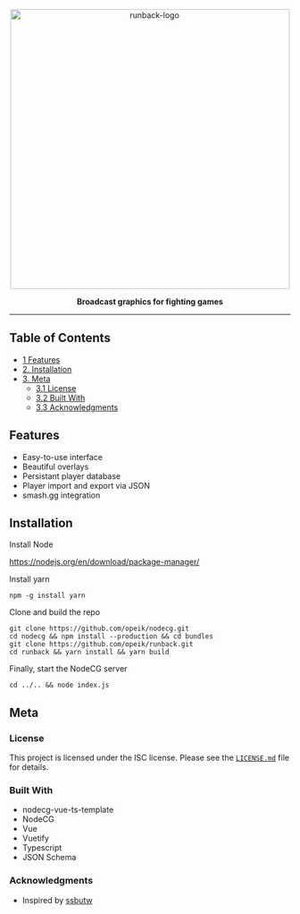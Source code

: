 <div align=center>
  <img src="https://i.imgur.com/9E1mdCY.png" alt="runback-logo" width="500">
  <p>
    <b>
      Broadcast graphics for fighting games
    </b>
  </p>
</div>

---

## Table of Contents
* [1 Features](#features)
* [2. Installation](#installation)
* [3. Meta](#meta)
  * [3.1 License](#license)
  * [3.2 Built With](#built-with)
  * [3.3 Acknowledgments](#acknowledgements)

## Features
  * Easy-to-use interface
  * Beautiful overlays
  * Persistant player database
  * Player import and export via JSON
  * smash.gg integration

## Installation
Install Node

https://nodejs.org/en/download/package-manager/

Install yarn
```
npm -g install yarn
```

Clone and build the repo
```
git clone https://github.com/opeik/nodecg.git
cd nodecg && npm install --production && cd bundles
git clone https://github.com/opeik/runback.git
cd runback && yarn install && yarn build
```
Finally, start the NodeCG server
```
cd ../.. && node index.js
```

## Meta
### License
This project is licensed under the ISC license. Please see the [`LICENSE.md`](LICENSE.md)
file for details.

### Built With
* nodecg-vue-ts-template
* NodeCG
* Vue
* Vuetify
* Typescript
* JSON Schema

### Acknowledgments
* Inspired by [ssbutw](https://github.com/crs38c28/ssbutw)

